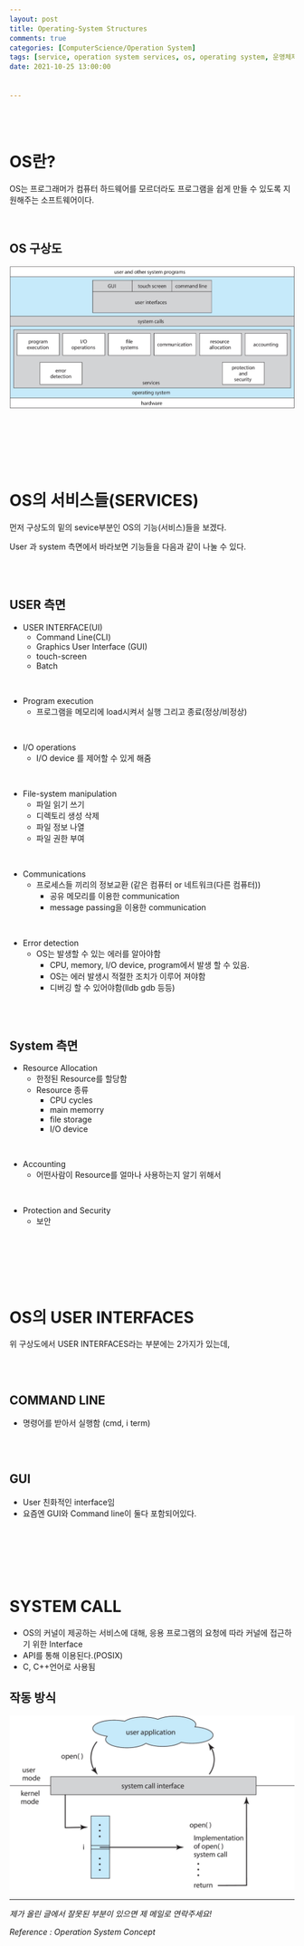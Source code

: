 ```yaml
---
layout: post
title: Operating-System Structures
comments: true
categories: [ComputerScience/Operation System]
tags: [service, operation system services, os, operating system, 운영체제]
date: 2021-10-25 13:00:00


---
```


<br/>

<br/>

# OS란?

OS는 프로그래머가 컴퓨터 하드웨어를 모르더라도 프로그램을 쉽게 만들 수 있도록 지원해주는 소프트웨어이다.

<br/>

## OS 구상도

![2021-10-19-ospost1-01.jpg](https://github.com/aLVINlEE9/aLVINlEE9.github.io/blob/master/assets/img/CS-Operating%20System/2021-10-19-ospost1-01.jpg?raw=true)

<br/>

<br/>

<br/>

<br/>

<br/>

# OS의 서비스들(SERVICES)

먼저 구상도의 밑의 sevice부분인 OS의 기능(서비스)들을 보겠다.

User 과 system 측면에서 바라보면 기능들을 다음과 같이 나눌 수 있다.

<br/>

<br/>

## USER 측면

- USER INTERFACE(UI)
  - Command Line(CLI)
  - Graphics User Interface (GUI)
  - touch-screen
  - Batch

<br/>

- Program execution 
  - 프로그램을 메모리에 load시켜서 실행 그리고 종료(정상/비정상)

<br/>

- I/O operations 
  - I/O device 를 제어할 수 있게 해줌

<br/>

- File-system manipulation 
  - 파일 읽기 쓰기
  - 디렉토리 생성 삭제
  - 파일 정보 나열
  - 파일 권한 부여

<br/>

- Communications
  - 프로세스들 끼리의 정보교환 (같은 컴퓨터 or 네트워크(다른 컴퓨터))
    - 공유 메모리를 이용한 communication
    - message passing을 이용한 communication

<br/>

- Error detection 
  - OS는 발생할 수 있는 에러를 알아야함
    - CPU, memory,  I/O device, program에서 발생 할 수 있음.
    - OS는 에러 발생시 적절한 조치가 이루어 져야함
    - 디버깅 할 수 있어야함(lldb gdb 등등)

<br/>

<br/>

## System 측면

- Resource Allocation
  - 한정된 Resource를 할당함
  - Resource 종류
    - CPU cycles
    - main memorry
    - file storage
    - I/O device

<br/>

- Accounting
  - 어떤사람이 Resource를 얼마나 사용하는지 알기 위해서

<br/>

- Protection and Security
  - 보안

<br/>

<br/>

<br/>

<br/>

<br/>

# OS의 USER INTERFACES

위 구상도에서 USER INTERFACES라는 부분에는 2가지가 있는데,

<br/>

<br/>

## COMMAND LINE

- 명령어를 받아서 실행함 (cmd, i term)

<br/>

<br/>

## GUI

- User 친화적인 interface임
- 요즘엔 GUI와 Command line이 둘다 포함되어있다.

<br/>

<br/>

<br/>

<br/>

<br/>

# SYSTEM CALL

- OS의 커널이 제공하는 서비스에 대해, 응용 프로그램의 요청에 따라 커널에 접근하기 위한 Interface
- API를 통해 이용된다.(POSIX)
- C, C++언어로 사용됨

## 작동 방식

![2021-10-19-ospost1-02.jpg](https://github.com/aLVINlEE9/aLVINlEE9.github.io/blob/master/assets/img/CS-Operating%20System/2021-10-19-ospost1-02.jpg?raw=true)



------

*제가 올린 글에서 잘못된 부분이 있으면 제 메일로 연락주세요!*

*Reference : Operation System Concept*